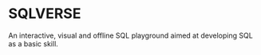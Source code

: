 # SQLVERSE

An interactive, visual and offline SQL playground aimed at developing SQL as a basic skill.
